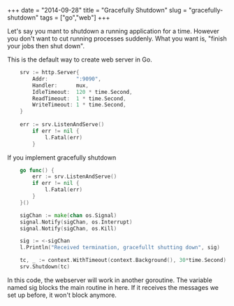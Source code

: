 +++ 
date = "2014-09-28"
title = "Gracefully Shutdown"
slug = "gracefully-shutdown" 
tags = ["go","web"]
+++

Let's say you mant to shutdown a running application for a time.
However you don't want to cut running processes suddenly. What you want is, "finish your jobs then shut down".

This is the default way to create web server in Go.

``` go
	srv := http.Server{
		Addr:         ":9090",
		Handler:      mux,
		IdleTimeout:  120 * time.Second,
		ReadTimeout:  1 * time.Second,
		WriteTimeout: 1 * time.Second,
    }
    
    err := srv.ListenAndServe()
		if err != nil {
			l.Fatal(err)
		}
```
If you implement gracefully shutdown

``` go
	go func() {
		err := srv.ListenAndServe()
		if err != nil {
			l.Fatal(err)
		}
	}()

	sigChan := make(chan os.Signal)
	signal.Notify(sigChan, os.Interrupt)
	signal.Notify(sigChan, os.Kill)

	sig := <-sigChan
	l.Println("Received termination, gracefullt shutting down", sig)

	tc, _ := context.WithTimeout(context.Background(), 30*time.Second)
	srv.Shutdown(tc)
```

In this code, the webserver will work in another goroutine. The variable named sig blocks the main 
routine in here. If it receives the messages we set up before, it won't block anymore.